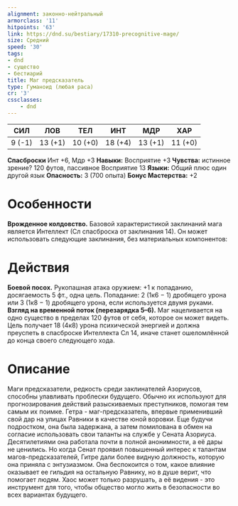 ```yaml
---
alignment: законно-нейтральный
armorclass: '11'
hitpoints: '63'
link: https://dnd.su/bestiary/17310-precognitive-mage/
size: Средний
speed: '30'
tags:
- dnd
- существо
- бестиарий
title: Маг предсказатель
type: Гуманоид (любая раса)
cr: '3'
cssclasses:
    - dnd
---
```



| СИЛ | ЛОВ | ТЕЛ | ИНТ | МДР | ХАР |
|---|---|---|---|---|---|
| 9 (-1) | 13 (+1) | 10 (+0) | 18 (+4) | 13 (+1) | 11 (+0) |
**Спасброски** Инт +6, Мдр +3
**Навыки:** Восприятие +3
**Чувства:** истинное зрение? 120 футов, пассивное Восприятие 13
**Языки:** Общий плюс один другой язык
**Опасность:** 3 (700 опыта)
**Бонус Мастерства:** +2


# Особенности
**Врожденное колдовство.** Базовой характеристикой заклинаний мага является Интеллект (Сл спасброска от заклинания 14). Он может использовать следующие заклинания, без  материальных компонентов:


# Действия
**Боевой посох.** Рукопашная атака оружием: +1 к попаданию, досягаемость 5 фт., одна цель. Попадание: 2 (1к6 − 1) дробящего урона или 3 (1к8 − 1) дробящего урона, если используется двумя руками.
**Взгляд на временной поток (перезарядка 5–6).** Маг нацеливается на одно существо в пределах 120 футов от себя, которое он может видеть. Цель получает 18 (4к8) урона психической энергией и должна преуспеть в спасброске Интеллекта Сл 14, иначе станет ошеломлённой до конца своего следующего хода.


# Описание
Маги предсказатели, редкость среди заклинателей Азориусов, способны улавливать проблески будущего. Обычно их используют для прогнозирования действий разыскиваемых преступников, помогая тем самым их поимке. Гетра - маг-предсказатель, впервые применивший свой дар на улицах Равники в качестве юной воровки. Еще будучи подростком, она была задержана, а затем помилована в обмен на согласие использовать свои таланты на службе у Сената Азориуса. Десятилетиями она работала почти в полной анонимности, а её дары не ценились. Но когда Сенат проявил повышенный интерес к талантам магов-предсказателей, Гитре дали более видную должность, которую она приняла с энтузиазмом. Она беспокоится о том, какое влияние оказывает ее гильдия на остальную Равнику, но в душе верит, что помогает людям. Хаос может только разрушать, а её видения - это инструмент для того, чтобы общество могло жить в безопасности во всех вариантах будущего.
